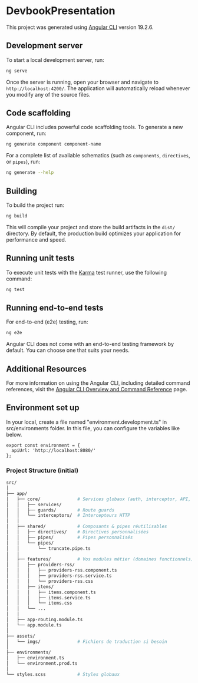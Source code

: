 # DevbookPresentation

This project was generated using [Angular CLI](https://github.com/angular/angular-cli) version 19.2.6.

## Development server

To start a local development server, run:

```bash
ng serve
```

Once the server is running, open your browser and navigate to `http://localhost:4200/`. The application will automatically reload whenever you modify any of the source files.

## Code scaffolding

Angular CLI includes powerful code scaffolding tools. To generate a new component, run:

```bash
ng generate component component-name
```

For a complete list of available schematics (such as `components`, `directives`, or `pipes`), run:

```bash
ng generate --help
```

## Building

To build the project run:

```bash
ng build
```

This will compile your project and store the build artifacts in the `dist/` directory. By default, the production build optimizes your application for performance and speed.

## Running unit tests

To execute unit tests with the [Karma](https://karma-runner.github.io) test runner, use the following command:

```bash
ng test
```

## Running end-to-end tests

For end-to-end (e2e) testing, run:

```bash
ng e2e
```

Angular CLI does not come with an end-to-end testing framework by default. You can choose one that suits your needs.

## Additional Resources

For more information on using the Angular CLI, including detailed command references, visit the [Angular CLI Overview and Command Reference](https://angular.dev/tools/cli) page.

## Environment set up
In your local, create a file named "environment.development.ts" in src/environments folder. 
In this file, you can configure the variables like below.
```
export const environment = {
  apiUrl: 'http://localhost:8080/'
};

```

### Project Structure (initial)

```sh
src/
│
├── app/
│   ├── core/              # Services globaux (auth, interceptor, API, etc.)
│   │   ├── services/     
│   │   ├── guards/        # Route guards
│   │   └── interceptors/  # Intercepteurs HTTP
│   │
│   ├── shared/            # Composants & pipes réutilisables
│   │   ├── directives/    # Directives personnalisées
│   │   ├── pipes/         # Pipes personnalisés
│   │   └── pipes/
│   │       └── truncate.pipe.ts
│   │
│   ├── features/          # Vos modules métier (domaines fonctionnels)
│   │   ├── providers-rss/
│   │   │   ├── providers-rss.component.ts
│   │   │   ├── providers-rss.service.ts
│   │   │   └── providers-rss.css
│   │   ├── items/
│   │   │   ├── items.component.ts
│   │   │   ├── items.service.ts
│   │   │   └── items.css
│   │   └── ...
│   │
│   ├── app-routing.module.ts
│   └── app.module.ts
│
├── assets/
│   └── imgs/              # Fichiers de traduction si besoin
│
├── environments/
│   ├── environment.ts
│   └── environment.prod.ts
│
└── styles.scss            # Styles globaux
```
